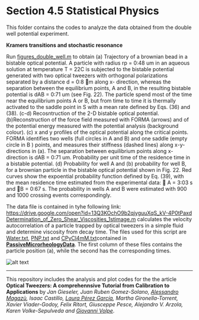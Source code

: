 # Section 4.5 Statistical Physics

This folder contains the codes to analyze the data obtained from the double well potential experiment.
 



**Kramers transitions and stochastic resonance**

Run [figures_double_well.m](figures_double_well.m)  to obtain (a) Trajectory of a brownian bead in a bistable optical potential. A particle
with radius rp = 0:48 um in an aqueous solution at temperature T = 22C is subjected to the bistable
potential generated with two optical tweezers with orthogonal polarizations separated by a distance
d = 0:8 m along x- direction, whereas the separation between the equilibrium points, A and B, in
the resulting bistable potential is dAB = 0:71 um (see Fig. 22). The particle spend most of the time
near the equilibrium points A or B, but from time to time it is thermally activated to the saddle point
in S with a mean rate defined by Eqs. (36) and (38). (c-d) Recosntruction of the 2-D bistable optical
potential. (b)Reconstruction of the force field measured with FORMA (arrows) and of the potential
energy measured with the potential analysis (background colour). (c) x and y profiles of the optical
potential along the critical points. FORMA identifies two wells (full circles in A and B) and one saddle
(empty circle in B ) points, and measures their stiffness (dashed lines) along x-y-directions in (a). The
separation between equilibrium points along x-direction is dAB = 0:71 um. Probability per unit time
of the residence time in a bistable potential. (d) Probability for well A and (b) probability for well B, for
a brownian particle in the bistable optical potential shown in Fig. 22. Red curves show the expoential
probability function defined by Eq. (39), with the mean residence time estimated from the experimental
data:  A = 3:03 s and B = 0:67 s. The probability in wells A and B were estimated with 900 and
1000 crossing events correspondingly.


The data file is contained in tyhe following link: https://drive.google.com/open?id=13Q3KOchO9b2qjyguuXqS_kV-4P0tPaxd
[Determination_of_Zero_Shear_Viscosities_1stimage.m](Determination_of_Zero_Shear_Viscosities_1stimage.m) calculates the velocity autocorrelation of a particle trapped by optical tweezers in a 
simple fluid and determine viscosity from decay time. The files used for this script are [Water.txt](PassiveMicrorheologyData/Water.txt),  [PNP.txt](PassiveMicrorheologyData/PNP.txt) and  [CPyCl4mM.txt](PassiveMicrorheologyData/CPyCl4mM.txt)contained in **[PassiveMicrorheologyData](PassiveMicrorheologyData/)**. The first column of these files contains the particle position (a), while the second has the corresponding times. 



![alt text](https://github.com/LauraPerezG/tweezers_AOP_tutorial/blob/merge_26nov_ales_lau/sec_4_5_statistical_physics/double_well/figures/double_well.jpg
"Double- well potential")





***


 
This repository includes the analysis and plot codes for the the article **Optical Tweezers: A comprehennsive Tutorial  from Calibration to Applications** by *Jan Gieseler, Juan Ruben Gomez-Solano, [Alessandro Magazù](http://softmatterlab.org/people/alessandro-magazzu/), Isaac Castillo, [Laura Pérez García](http://softmatterlab.org/people/laura-perez-garcia/), Martha Gironella-Torrent, Xavier Viader-Godoy, Felix Ritort, Giusceppe Pesce, Alejandro V. Arzola, Karen Volke-Sepulveda and [Giovanni Volpe](http://softmatterlab.org/people/giovanni-volpe/)*. 
 
